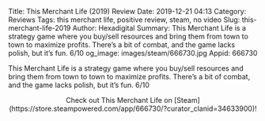 Title: This Merchant Life (2019) Review
Date: 2019-12-21 04:13
Category: Reviews
Tags: this merchant life, positive review, steam, no video
Slug: this-merchant-life-2019
Author: Hexadigital
Summary: This Merchant Life is a strategy game where you buy/sell resources and bring them from town to town to maximize profits. There’s a bit of combat, and the game lacks polish, but it’s fun. 6/10
og_image: images/steam/666730.jpg
Appid: 666730

This Merchant Life is a strategy game where you buy/sell resources and bring them from town to town to maximize profits. There’s a bit of combat, and the game lacks polish, but it’s fun. 6/10

<center>Check out This Merchant Life on [Steam](https://store.steampowered.com/app/666730/?curator_clanid=34633900)!</center>